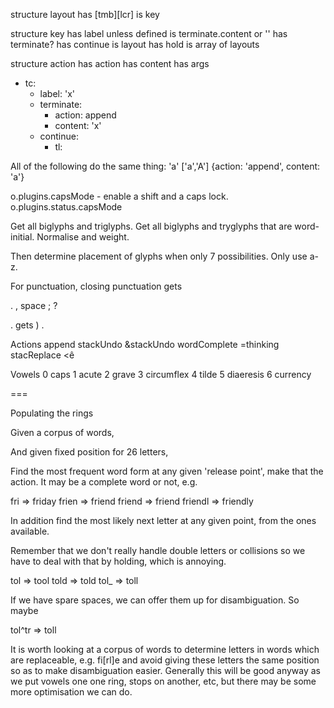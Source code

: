 structure layout 
	has [tmb][lcr] is key

structure key
	has label
		unless defined is terminate.content or ''
	has terminate?
	has continue is layout
	has hold is array of layouts

structure action
	has action
	has content
	has args



- tc:
  - label: 'x'
  - terminate: 
    - action: append
    - content: 'x'
  - continue: 
    - tl: 

All of the following do the same thing:
'a'
['a','A']
{action: 'append', content: 'a'}

o.plugins.capsMode - enable a shift and a caps lock. 
o.plugins.status.capsMode

Get all biglyphs and triglyphs. Get all biglyphs and tryglyphs that are word-initial. Normalise and weight.

Then determine placement of glyphs when only 7 possibilities. Only use a-z. 

For punctuation, closing punctuation gets

. , space ; ? 

. gets ) .



Actions
 append
 stackUndo &stackUndo
 wordComplete =thinking
 stacReplace <ê


Vowels
0 caps
1 acute
2 grave
3 circumflex
4 tilde
5 diaeresis
6 currency

===

Populating the rings

Given a corpus of words,

And given fixed position for 26 letters,

Find the most frequent word form at any given 'release point', make that the action. It may be a complete word or not, e.g. 

fri     => friday
frien   => friend
friend  => friend
friendl => friendly

In addition find the most likely next letter at any given point, from the ones available.

Remember that we don't really handle double letters or collisions so we have to deal with that by holding, which is annoying.

tol     => tool
told    => told
tol_    => toll

If we have spare spaces, we can offer them up for disambiguation. So maybe

tol^tr  => toll

It is worth looking at a corpus of words to determine letters in words which are replaceable, e.g. fi[rl]e and avoid giving these letters the same position so as to make disambiguation easier. Generally this will be good anyway as we put vowels one one ring, stops on another, etc, but there may be some more optimisation we can do. 

